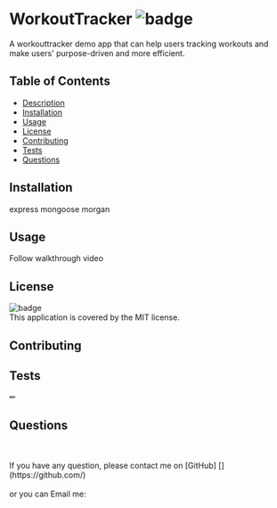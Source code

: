 # WorkoutTracker ![badge](https://img.shields.io/badge/license-MIT-brightpink)


 A workouttracker demo app that can help users tracking workouts and  make users' purpose-driven and more efficient.

## Table of Contents
- [Description](#description)
- [Installation](#installation)
- [Usage](#usage)
- [License](#license)
- [Contributing](#contributing)
- [Tests](#tests)
- [Questions](#questions)

## Installation
 express mongoose morgan

## Usage
 Follow walkthrough video

## License
![badge](https://img.shields.io/badge/license-MIT-brightpink)
<br />
This application is covered by the MIT license. 

## Contributing
 

## Tests
✏ 

## Questions
<br />
<br />
If you have any question, please contact me on [GitHub] [](https://github.com/)<br />
<br />
or you can Email me: <br /><br />


